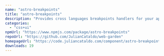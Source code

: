```yaml
---
name: "astro-breakpoints"
title: "astro-breakpoints"
description: "Provides cross languages breakpoints handlers for your app. SCSS mixin, JS hook and a DOM data attribute, all share the same responsive scale you choose to feed in."
categories:
  - "css+ui"
npmUrl: "https://www.npmjs.com/package/astro-breakpoints"
repoUrl: "https://github.com/JulianCataldo/web-garden"
homepageUrl: "https://code.juliancataldo.com/component/astro-breakpoints"
downloads: 19
---
```

